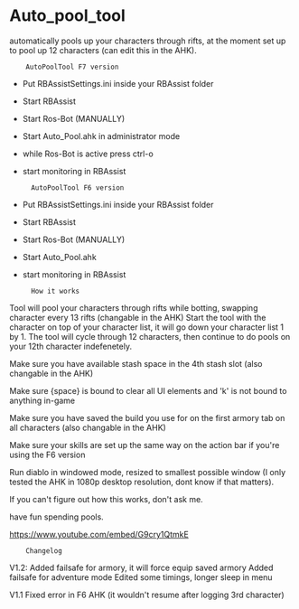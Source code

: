 # Auto_pool_tool
automatically pools up your characters through rifts, at the moment set up to pool up 12 characters (can edit this in the AHK).

		AutoPoolTool F7 version

- Put RBAssistSettings.ini inside your RBAssist folder
- Start RBAssist
- Start Ros-Bot (MANUALLY)
- Start Auto_Pool.ahk in administrator mode
- while Ros-Bot is active press ctrl-o
- start monitoring in RBAssist




		AutoPoolTool F6 version

- Put RBAssistSettings.ini inside your RBAssist folder
- Start RBAssist
- Start Ros-Bot (MANUALLY)
- Start Auto_Pool.ahk
- start monitoring in RBAssist



		How it works

Tool will pool your characters through rifts while botting, swapping character every 13 rifts (changable in the AHK)
Start the tool with the character on top of your character list, it will go down your character list 1 by 1.
The tool will cycle through 12 characters, then continue to do pools on your 12th character indefenetely.

Make sure you have available stash space in the 4th stash slot (also changable in the AHK)

Make sure {space} is bound to clear all UI elements and 'k' is not bound to anything in-game

Make sure you have saved the build you use for on the first armory tab on all characters (also changable in the AHK)

Make sure your skills are set up the same way on the action bar if you're using the F6 version

Run diablo in windowed mode, resized to smallest possible window (I only tested the AHK in 1080p desktop resolution, dont know if that matters).

If you can't figure out how this works, don't ask me.

have fun spending pools.

https://www.youtube.com/embed/G9cry1QtmkE

		Changelog

V1.2:
Added failsafe for armory, it will force equip saved armory
Added failsafe for adventure mode
Edited some timings, longer sleep in menu
     
V1.1
Fixed error in F6 AHK (it wouldn't resume after logging 3rd character)

